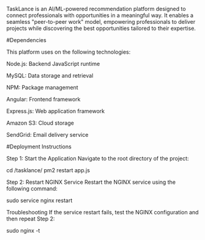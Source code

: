 TaskLance is an AI/ML-powered recommendation platform designed to connect professionals with opportunities in a meaningful way. It enables a seamless "peer-to-peer work" model, empowering professionals to deliver projects while discovering the best opportunities tailored to their expertise.

#Dependencies

This platform uses on the following technologies:

Node.js: Backend JavaScript runtime

MySQL: Data storage and retrieval

NPM: Package management

Angular: Frontend framework

Express.js: Web application framework

Amazon S3: Cloud storage

SendGrid: Email delivery service

#Deployment Instructions

Step 1: Start the Application
Navigate to the root directory of the project:

cd /tasklance/
pm2 restart app.js

Step 2: Restart NGINX Service
Restart the NGINX service using the following command:

sudo service nginx restart

Troubleshooting
If the service restart fails, test the NGINX configuration and then repeat Step 2:

sudo nginx -t
